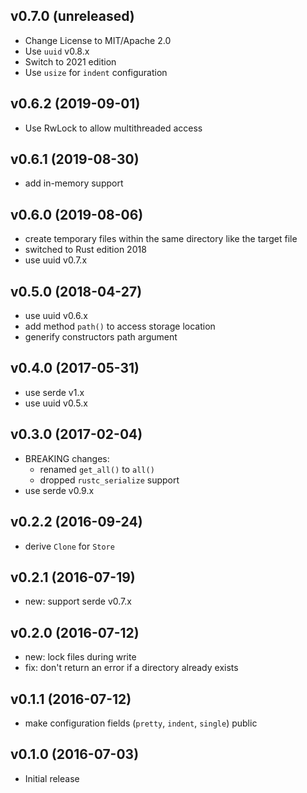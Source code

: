 ## v0.7.0 (unreleased)

- Change License to MIT/Apache 2.0
- Use `uuid` v0.8.x
- Switch to 2021 edition
- Use `usize` for `indent` configuration

## v0.6.2 (2019-09-01)

- Use RwLock to allow multithreaded access

## v0.6.1 (2019-08-30)

- add in-memory support

## v0.6.0 (2019-08-06)

- create temporary files within the same directory like the target file
- switched to Rust edition 2018
- use uuid v0.7.x

## v0.5.0 (2018-04-27)

- use uuid v0.6.x
- add method `path()` to access storage location
- generify constructors path argument

## v0.4.0 (2017-05-31)

- use serde v1.x
- use uuid v0.5.x

## v0.3.0 (2017-02-04)

- BREAKING changes:
  - renamed `get_all()` to `all()`
  - dropped `rustc_serialize` support
- use serde v0.9.x

## v0.2.2 (2016-09-24)

- derive `Clone` for `Store`

## v0.2.1 (2016-07-19)

- new: support serde v0.7.x

## v0.2.0 (2016-07-12)

- new: lock files during write
- fix: don't return an error if a directory already exists

## v0.1.1 (2016-07-12)

- make configuration fields (`pretty`, `indent`, `single`) public

## v0.1.0 (2016-07-03)

- Initial release
